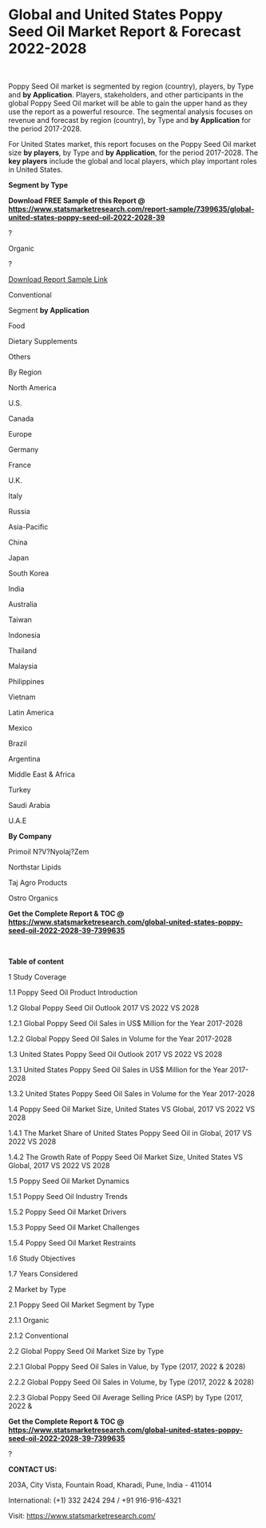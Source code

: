 <h1>Global and United States Poppy Seed Oil Market Report & Forecast 2022-2028</h1><br/><p>Poppy Seed Oil market is segmented by region (country), players, by Type and <strong>by Application</strong>. Players, stakeholders, and other participants in the global Poppy Seed Oil market will be able to gain the upper hand as they use the report as a powerful resource. The segmental analysis focuses on revenue and forecast by region (country), by Type and <strong>by Application</strong> for the period 2017-2028.</p>
 
 
 
 <p>For United States market, this report focuses on the Poppy Seed Oil market size <strong>by players</strong>, by Type and <strong>by Application</strong>, for the period 2017-2028. The <strong>key players</strong> include the global and local players, which play important roles in United States.</p>
 
 
 
 <p><strong>Segment by Type</strong></p>
 
 
 
 <div><b>Download FREE Sample of this Report @ <a href="https://www.statsmarketresearch.com/download-free-sample/7399635/global-united-states-poppy-seed-oil-2022-2028-39">https://www.statsmarketresearch.com/report-sample/7399635/global-united-states-poppy-seed-oil-2022-2028-39</a></b></div>
 
 
 
 <p>? </p>
 
 
 
 <p>Organic</p>
 
 
 
 <p>? </p>
 
 
 
 <p><a href="https://www.statsmarketresearch.com/download-free-sample/7399635/global-united-states-poppy-seed-oil-2022-2028-39">Download Report Sample Link</a></p>
 
 
 
 <p>Conventional</p>
 
 
 
 <p>Segment <strong>by Application</strong></p>
 
 
 
 <p>Food</p>
 
 
 
 <p>Dietary Supplements</p>
 
 
 
 <p>Others</p>
 
 
 
 <p>By Region</p>
 
 
 
 <p>North America</p>
 
 
 
 <p>U.S.</p>
 
 
 
 <p>Canada</p>
 
 
 
 <p>Europe</p>
 
 
 
 <p>Germany</p>
 
 
 
 <p>France</p>
 
 
 
 <p>U.K.</p>
 
 
 
 <p>Italy</p>
 
 
 
 <p>Russia</p>
 
 
 
 <p>Asia-Pacific</p>
 
 
 
 <p>China</p>
 
 
 
 <p>Japan</p>
 
 
 
 <p>South Korea</p>
 
 
 
 <p>India</p>
 
 
 
 <p>Australia</p>
 
 
 
 <p>Taiwan</p>
 
 
 
 <p>Indonesia</p>
 
 
 
 <p>Thailand</p>
 
 
 
 <p>Malaysia</p>
 
 
 
 <p>Philippines</p>
 
 
 
 <p>Vietnam</p>
 
 
 
 <p>Latin America</p>
 
 
 
 <p>Mexico</p>
 
 
 
 <p>Brazil</p>
 
 
 
 <p>Argentina</p>
 
 
 
 <p>Middle East & Africa</p>
 
 
 
 <p>Turkey</p>
 
 
 
 <p>Saudi Arabia</p>
 
 
 
 <p>U.A.E</p>
 
 
 
 <p><strong>By Company</strong></p>
 
 
 
 <p>Primoil N?V?Nyolaj?Zem</p>
 
 
 
 <p>Northstar Lipids</p>
 
 
 
 <p>Taj Agro Products</p>
 
 
 
 <p>Ostro Organics</p>
 
 
 
 <div><b>Get the Complete Report & TOC @ <a href="https://www.statsmarketresearch.com/global-united-states-poppy-seed-oil-2022-2028-39-7399635">https://www.statsmarketresearch.com/global-united-states-poppy-seed-oil-2022-2028-39-7399635</a></b></div>
 
 
 
 <p><br />
 
 <b>Table of content</b></p>
 
 
 
 <p>1 Study Coverage<br />
 
 1.1 Poppy Seed Oil Product Introduction<br />
 
 1.2 Global Poppy Seed Oil Outlook 2017 VS 2022 VS 2028<br />
 
 1.2.1 Global Poppy Seed Oil Sales in US$ Million for the Year 2017-2028<br />
 
 1.2.2 Global Poppy Seed Oil Sales in Volume for the Year 2017-2028<br />
 
 1.3 United States Poppy Seed Oil Outlook 2017 VS 2022 VS 2028<br />
 
 1.3.1 United States Poppy Seed Oil Sales in US$ Million for the Year 2017-2028<br />
 
 1.3.2 United States Poppy Seed Oil Sales in Volume for the Year 2017-2028<br />
 
 1.4 Poppy Seed Oil Market Size, United States VS Global, 2017 VS 2022 VS 2028<br />
 
 1.4.1 The Market Share of United States Poppy Seed Oil in Global, 2017 VS 2022 VS 2028<br />
 
 1.4.2 The Growth Rate of Poppy Seed Oil Market Size, United States VS Global, 2017 VS 2022 VS 2028<br />
 
 1.5 Poppy Seed Oil Market Dynamics<br />
 
 1.5.1 Poppy Seed Oil Industry Trends<br />
 
 1.5.2 Poppy Seed Oil Market Drivers<br />
 
 1.5.3 Poppy Seed Oil Market Challenges<br />
 
 1.5.4 Poppy Seed Oil Market Restraints<br />
 
 1.6 Study Objectives<br />
 
 1.7 Years Considered<br />
 
 2 Market by Type<br />
 
 2.1 Poppy Seed Oil Market Segment by Type<br />
 
 2.1.1 Organic<br />
 
 2.1.2 Conventional<br />
 
 2.2 Global Poppy Seed Oil Market Size by Type<br />
 
 2.2.1 Global Poppy Seed Oil Sales in Value, by Type (2017, 2022 & 2028)<br />
 
 2.2.2 Global Poppy Seed Oil Sales in Volume, by Type (2017, 2022 & 2028)<br />
 
 2.2.3 Global Poppy Seed Oil Average Selling Price (ASP) by Type (2017, 2022 &</p>
 
 
 
 <div><b>Get the Complete Report & TOC @ <a href="https://www.statsmarketresearch.com/global-united-states-poppy-seed-oil-2022-2028-39-7399635">https://www.statsmarketresearch.com/global-united-states-poppy-seed-oil-2022-2028-39-7399635</a></b></div>
 
 
 
 <p>? </p>
 
 
 
 <p><b>CONTACT US:</b><br />
 
 203A, City Vista, Fountain Road, Kharadi, Pune, India - 411014<br />
 
 International: (+1) 332 2424 294 / +91 916-916-4321<br />
 
 Visit: <a href="https://www.statsmarketresearch.com/">https://www.statsmarketresearch.com/</a></p>